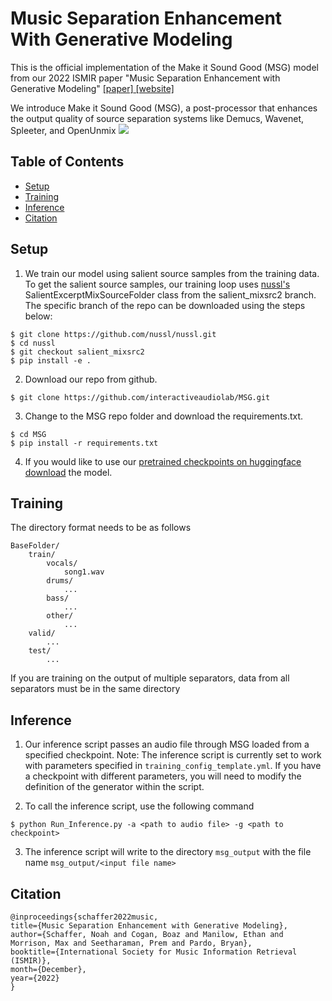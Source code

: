 #  Music Separation Enhancement With Generative Modeling

This is the official implementation of the Make it Sound Good (MSG) model from our 2022 ISMIR paper "Music Separation Enhancement with Generative Modeling" [\[paper\]](https://arxiv.org/pdf/2208.12387.pdf)[ \[website\]](https://interactiveaudiolab.github.io/project/msg.html)

We introduce Make it Sound Good (MSG), a post-processor that enhances the output quality of source separation systems like Demucs, Wavenet, Spleeter, and OpenUnmix
![](https://interactiveaudiolab.github.io/assets/images/projects/MSG-hero-image.png)

## Table of Contents
- [Setup](#Setup)
- [Training](#Training)
- [Inference](#Inference)
- [Citation](#Citation)

## Setup
1. We train our model using salient source samples from the training data. To get the salient source samples, our training loop uses [nussl's](https://github.com/nussl/nussl/tree/salient_mixsrc2/nussl) SalientExcerptMixSourceFolder class from the salient_mixsrc2 branch. The specific branch of the repo can be downloaded using the steps below:
```
$ git clone https://github.com/nussl/nussl.git
$ cd nussl
$ git checkout salient_mixsrc2
$ pip install -e .
```
2. Download our repo from github.
```
$ git clone https://github.com/interactiveaudiolab/MSG.git
```
3. Change to the MSG repo folder and download the requirements.txt.
```
$ cd MSG
$ pip install -r requirements.txt
```
4. If you would like to use our [pretrained checkpoints on huggingface download](https://huggingface.co/boazcogan/MSG_pretrained_checkpoints/tree/main) the model.

## Training

The directory format needs to be as follows


```
BaseFolder/
    train/
        vocals/
            song1.wav
        drums/
            ...
        bass/
            ...
        other/
            ...
    valid/
        ...
    test/
        ...

```

If you are training on the output of multiple separators, data from all separators must be in the same directory

## Inference
1. Our inference script passes an audio file through MSG loaded from a specified checkpoint. Note: The inference script is currently set to work with parameters specified in ```training_config_template.yml```. If you have a checkpoint with different parameters, you will need to modify the definition of the generator within the script. 

2. To call the inference script, use the following command

```
$ python Run_Inference.py -a <path to audio file> -g <path to checkpoint>
```

3. The inference script will write to the directory ```msg_output``` with the file name ```msg_output/<input file name>```


## Citation

```
@inproceedings{schaffer2022music,
title={Music Separation Enhancement with Generative Modeling},
author={Schaffer, Noah and Cogan, Boaz and Manilow, Ethan and Morrison, Max and Seetharaman, Prem and Pardo, Bryan},
booktitle={International Society for Music Information Retrieval (ISMIR)},
month={December},
year={2022}
}
```
